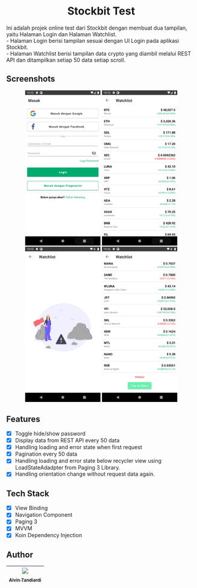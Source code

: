 <h1 align="center">
Stockbit Test
</h1>
Ini adalah projek online test dari Stockbit dengan membuat dua tampilan, yaitu Halaman Login dan Halaman Watchlist. 
</br>- Halaman Login berisi tampilan sesuai dengan UI Login pada aplikasi Stockbit.
</br>- Halaman Watchlist berisi tampilan data crypto yang diambil melalui REST API dan ditampilkan setiap 50 data setiap scroll.

## Screenshots
<p align="center">
  <img src="screenshots/1.png" width="200" alt="Login">
  <img src="screenshots/2.png" width="200" alt="Watchlist">
  <img src="screenshots/3.png" width="200" alt="Empty and Error State">
  <img src="screenshots/4.png" width="200" alt="Empty and Error State Pagination">
</p>

## Features
- [x] Toggle hide/show password
- [x] Display data from REST API every 50 data
- [x] Handling loading and error state when first request 
- [x] Pagination every 50 data
- [x] Handling loading and error state below recycler view using LoadStateAdadpter from Paging 3 Library.
- [x] Handling orientation change without request data again.

## Tech Stack
- [x] View Binding
- [x] Navigation Component
- [x] Paging 3
- [x] MVVM
- [x] Koin Dependency Injection

## Author
| [<img src="https://avatars1.githubusercontent.com/u/32356015?v=3" width="100px;"/><br /><sub><b>Alvin Tandiardi</b></sub>](https://github.com/alvintan05)<br /> |
| :-----------------------------------------------------------------------------------------------------------------------------------------------------------------: |
